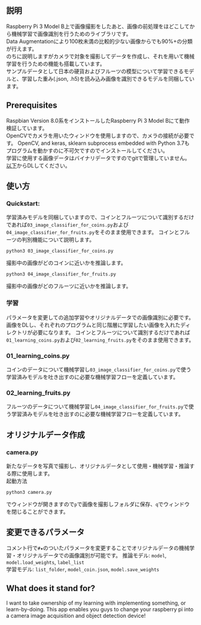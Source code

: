 ## 説明
Raspberry Pi 3 Model B上で画像撮影をしたあと、画像の前処理をほどこしてから機械学習で画像識別を行うためのライブラリです。  
Data Augmentationにより100枚未満の比較的少ない画像からでも90%+の分類が行えます。  
のちに説明しますがカメラで対象を撮影してデータを作成し、それを用いて機械学習を行うための機能も搭載しています。  
サンプルデータとして日本の硬貨およびフルーツの模型について学習できるモデルと、学習した重み(.json, .h5)を読み込み画像を識別できるモデルを同梱しています。

## Prerequisites
Raspbian Version 8.0系をインストールしたRaspberry Pi 3 Model Bにて動作検証しています。  
OpenCVでカメラを用いたウィンドウを使用しますので、カメラの接続が必要です。
OpenCV, and keras, sklearn subprocess embedded with Python 3.7もプログラムを動かすのに不可欠ですのでインストールしてください。  
学習に使用する画像データはバイナリデータですのでgitで管理していません。[以下](https://drive.google.com/file/d/12nX8mnAh-ezWVv1YXOXh3ZAOMGQubEuY/view?usp=sharing, "コイン画像")からDLしてください。

## 使い方
### Quickstart:
学習済みモデルを同梱していますので、コインとフルーツについて識別するだけであれば`03_image_classifier_for_coins.py`および`04_image_classifier_for_fruits.py`をそのまま使用できます。
コインとフルーツの判別機能について説明します。
```
python3 03_image_classifier_for_coins.py
```
撮影中の画像がどのコインに近いかを推論します。

```
python3 04_image_classifier_for_fruits.py
```
撮影中の画像がどのフルーツに近いかを推論します。

### 学習
パラメータを変更しての追加学習やオリジナルデータでの画像識別に必要です。  
画像をDLし、それぞれのプログラムと同じ階層に学習したい画像を入れたディレクトリが必要になります。
コインとフルーツについて識別するだけであれば`01_learning_coins.py`および`02_learning_fruits.py`をそのまま使用できます。

### 01_learning_coins.py  
コインのデータについて機械学習し`03_image_classifier_for_coins.py`で使う学習済みモデルを吐き出すのに必要な機械学習フローを定義しています。

### 02_learning_fruits.py
フルーツのデータについて機械学習し`04_image_classifier_for_fruits.py`で使う学習済みモデルを吐き出すのに必要な機械学習フローを定義しています。

## オリジナルデータ作成
### camera.py 
新たなデータを写真で撮影し、オリジナルデータとして使用・機械学習・推論する際に使用します。  
起動方法
```
python3 camera.py
```
でウィンドウが開きますので`p`で画像を撮影しフォルダに保存、`q`でウィンドウを閉じることができます。

## 変更できるパラメータ 
コメント行で`#★`のついたパラメータを変更することでオリジナルデータの機械学習・オリジナルデータでの画像識別が可能です。
推論モデル: `model`, `model.load_weights`, `label_list`  
学習モデル: `list_folder`, `model_coin.json`, `model.save_weights`   

## What does it stand for?
I want to take ownership of my learning with implementing something, or learn-by-doing.
This app enables you guys to change your raspberry pi into a camera image acquisition and object detection device!
